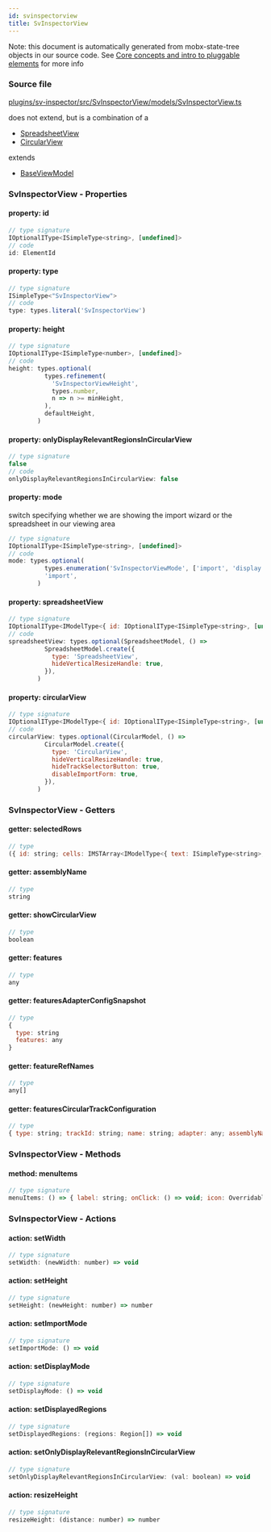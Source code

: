 ```yaml
---
id: svinspectorview
title: SvInspectorView
---
```


Note: this document is automatically generated from mobx-state-tree objects in
our source code. See
[Core concepts and intro to pluggable elements](/docs/developer_guide/) for more
info

### Source file

[plugins/sv-inspector/src/SvInspectorView/models/SvInspectorView.ts](https://github.com/GMOD/jbrowse-components/blob/main/plugins/sv-inspector/src/SvInspectorView/models/SvInspectorView.ts)

does not extend, but is a combination of a

- [SpreadsheetView](../spreadsheetview)
- [CircularView](../circularview)

extends

- [BaseViewModel](../baseviewmodel)

### SvInspectorView - Properties

#### property: id

```js
// type signature
IOptionalIType<ISimpleType<string>, [undefined]>
// code
id: ElementId
```

#### property: type

```js
// type signature
ISimpleType<"SvInspectorView">
// code
type: types.literal('SvInspectorView')
```

#### property: height

```js
// type signature
IOptionalIType<ISimpleType<number>, [undefined]>
// code
height: types.optional(
          types.refinement(
            'SvInspectorViewHeight',
            types.number,
            n => n >= minHeight,
          ),
          defaultHeight,
        )
```

#### property: onlyDisplayRelevantRegionsInCircularView

```js
// type signature
false
// code
onlyDisplayRelevantRegionsInCircularView: false
```

#### property: mode

switch specifying whether we are showing the import wizard or the spreadsheet in
our viewing area

```js
// type signature
IOptionalIType<ISimpleType<string>, [undefined]>
// code
mode: types.optional(
          types.enumeration('SvInspectorViewMode', ['import', 'display']),
          'import',
        )
```

#### property: spreadsheetView

```js
// type signature
IOptionalIType<IModelType<{ id: IOptionalIType<ISimpleType<string>, [undefined]>; displayName: IMaybe<ISimpleType<string>>; minimized: IType<boolean, boolean, boolean>; } & { ...; }, { ...; } & ... 5 more ... & { ...; }, _NotCustomized, _NotCustomized>, [...]>
// code
spreadsheetView: types.optional(SpreadsheetModel, () =>
          SpreadsheetModel.create({
            type: 'SpreadsheetView',
            hideVerticalResizeHandle: true,
          }),
        )
```

#### property: circularView

```js
// type signature
IOptionalIType<IModelType<{ id: IOptionalIType<ISimpleType<string>, [undefined]>; displayName: IMaybe<ISimpleType<string>>; minimized: IType<boolean, boolean, boolean>; } & { ...; }, { ...; } & ... 7 more ... & { ...; }, _NotCustomized, _NotCustomized>, [...]>
// code
circularView: types.optional(CircularModel, () =>
          CircularModel.create({
            type: 'CircularView',
            hideVerticalResizeHandle: true,
            hideTrackSelectorButton: true,
            disableImportForm: true,
          }),
        )
```

### SvInspectorView - Getters

#### getter: selectedRows

```js
// type
({ id: string; cells: IMSTArray<IModelType<{ text: ISimpleType<string>; extendedData: IMaybe<IType<any, any, any>>; }, {}, _NotCustomized, _NotCustomized>> & IStateTreeNode<...>; extendedData: any; isSelected: boolean; } & NonEmptyObject & { ...; } & { ...; } & IStateTreeNode<...>)[]
```

#### getter: assemblyName

```js
// type
string
```

#### getter: showCircularView

```js
// type
boolean
```

#### getter: features

```js
// type
any
```

#### getter: featuresAdapterConfigSnapshot

```js
// type
{
  type: string
  features: any
}
```

#### getter: featureRefNames

```js
// type
any[]
```

#### getter: featuresCircularTrackConfiguration

```js
// type
{ type: string; trackId: string; name: string; adapter: any; assemblyNames: any[]; displays: { type: string; displayId: string; onChordClick: string; renderer: { type: string; }; }[]; }
```

### SvInspectorView - Methods

#### method: menuItems

```js
// type signature
menuItems: () => { label: string; onClick: () => void; icon: OverridableComponent<SvgIconTypeMap<{}, "svg">> & { muiName: string; }; }[]
```

### SvInspectorView - Actions

#### action: setWidth

```js
// type signature
setWidth: (newWidth: number) => void
```

#### action: setHeight

```js
// type signature
setHeight: (newHeight: number) => number
```

#### action: setImportMode

```js
// type signature
setImportMode: () => void
```

#### action: setDisplayMode

```js
// type signature
setDisplayMode: () => void
```

#### action: setDisplayedRegions

```js
// type signature
setDisplayedRegions: (regions: Region[]) => void
```

#### action: setOnlyDisplayRelevantRegionsInCircularView

```js
// type signature
setOnlyDisplayRelevantRegionsInCircularView: (val: boolean) => void
```

#### action: resizeHeight

```js
// type signature
resizeHeight: (distance: number) => number
```
